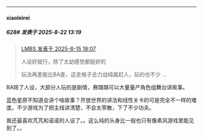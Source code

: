 ﻿
*****

####  xiaoleirei  
##### 628#       发表于 2025-8-22 13:19

<blockquote><a href="httphttps://stage1st.com/2b/forum.php?mod=redirect&amp;goto=findpost&amp;pid=68270907&amp;ptid=2186798" target="_blank">LMBS 发表于 2025-8-15 18:07</a>

人设好就行，除了太幼感觉都挺好的

玩法再差能比BA差，这走格子总力战纯属赶人，玩的也不少 ...</blockquote>
BA除了人设，大部分人玩的是剧情，赛璐璐可以大量量产角色组舞台讲故事。

蓝色星原不知道会讲个啥故事？开放世界的讲法和线性关卡的可是完全不一样的难度。不少游戏为了把主线讲清楚，不会太零散，下了不少功夫。

我还最喜欢芃芃和诺诺的人设了。。这么纯的头身比一般也只有像素风游戏里能见到了。。

